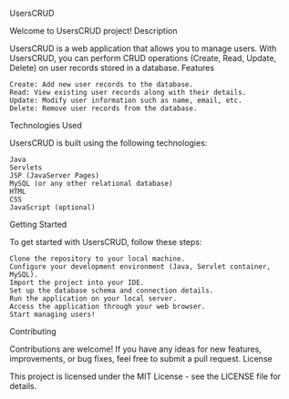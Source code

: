 UsersCRUD

Welcome to UsersCRUD project!
Description

UsersCRUD is a web application that allows you to manage users. With UsersCRUD, you can perform CRUD operations (Create, Read, Update, Delete) on user records stored in a database.
Features

    Create: Add new user records to the database.
    Read: View existing user records along with their details.
    Update: Modify user information such as name, email, etc.
    Delete: Remove user records from the database.

Technologies Used

UsersCRUD is built using the following technologies:

    Java
    Servlets
    JSP (JavaServer Pages)
    MySQL (or any other relational database)
    HTML
    CSS
    JavaScript (optional)

Getting Started

To get started with UsersCRUD, follow these steps:

    Clone the repository to your local machine.
    Configure your development environment (Java, Servlet container, MySQL).
    Import the project into your IDE.
    Set up the database schema and connection details.
    Run the application on your local server.
    Access the application through your web browser.
    Start managing users!

Contributing

Contributions are welcome! If you have any ideas for new features, improvements, or bug fixes, feel free to submit a pull request.
License

This project is licensed under the MIT License - see the LICENSE file for details.
